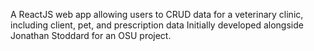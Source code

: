 A ReactJS web app allowing users to CRUD data for a veterinary clinic, including client, pet, and prescription data
Initially developed alongside Jonathan Stoddard for an OSU project.
